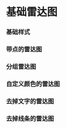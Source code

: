 # 基础雷达图

### 基础样式

<preview path="../examples/default/BaseRadar.vue" title="基础样式" description=""></preview>

### 带点的雷达图

<preview path="../examples/default/PointRadar.vue" title="绘制带点的雷达图" description=""></preview>

### 分组雷达图

<preview path="../examples/default/GroupRadar.vue" title="分组雷达图" description=""></preview>

### 自定义颜色的雷达图

<preview path="../examples/default/SelfColorRader.vue" title="自定义颜色的雷达图" description=""></preview>

### 去掉文字的雷达图

<preview path="../examples/default/NoTextRader.vue" title="去掉文字的雷达图" description=""></preview>

### 去掉线条的雷达图

<preview path="../examples/default/NoLineRadar.vue" title="去掉线条的雷达图" description=""></preview>

